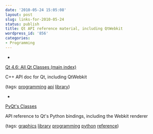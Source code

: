 ```yaml
---
date: '2010-05-24 15:05:08'
layout: post
slug: links-for-2010-05-24
status: publish
title: Qt API reference material, including QtWebkit
wordpress_id: '856'
categories:
- Programming
---
```


  * 
                

[Qt 4.6: All Qt Classes (main index)](http://doc.trolltech.com/4.6/classes.html)


                

C++ API doc for Qt, including QtWebkit


                

(tags: [programming](http://delicious.com/eob/programming) [api](http://delicious.com/eob/api) [library](http://delicious.com/eob/library))


            
  * 
                

[PyQt's Classes](http://www.riverbankcomputing.co.uk/static/Docs/PyQt4/html/classes.html)


                

API reference to Qt's Python bindings, including the Webkit renderer


                

(tags: [graphics](http://delicious.com/eob/graphics) [library](http://delicious.com/eob/library) [programming](http://delicious.com/eob/programming) [python](http://delicious.com/eob/python) [reference](http://delicious.com/eob/reference))


            
